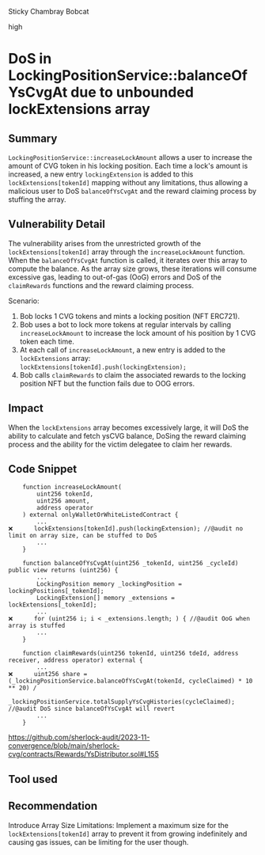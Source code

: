 Sticky Chambray Bobcat

high

# DoS in LockingPositionService::balanceOfYsCvgAt due to unbounded lockExtensions array

## Summary

`LockingPositionService::increaseLockAmount` allows a user to increase the amount of CVG token in his locking position. Each time a lock's amount is increased, a new entry `lockingExtension` is added to this `lockExtensions[tokenId]` mapping without any limitations, thus allowing a malicious user to DoS `balanceOfYsCvgAt` and the reward claiming process by stuffing the array.

## Vulnerability Detail

The vulnerability arises from the unrestricted growth of the `lockExtensions[tokenId]` array through the `increaseLockAmount` function.
When the `balanceOfYsCvgAt` function is called, it iterates over this array to compute the balance.
As the array size grows, these iterations will consume excessive gas, leading to out-of-gas (OoG) errors and DoS of the `claimRewards` functions and the reward claiming process.

Scenario:

1. Bob locks 1 CVG tokens and mints a locking position (NFT ERC721).
2. Bob uses a bot to lock more tokens at regular intervals by calling `increaseLockAmount` to increase the lock amount of his position by 1 CVG token each time.
3. At each call of `increaseLockAmount`, a new entry is added to the `lockExtensions` array: `lockExtensions[tokenId].push(lockingExtension);`
4. Bob calls `claimRewards` to claim the associated rewards to the locking position NFT but the function fails due to OOG errors.

## Impact

When the `lockExtensions` array becomes excessively large, it will DoS the ability to calculate and fetch ysCVG balance, DoSing the reward claiming process and the ability for the victim delegatee to claim her rewards.

## Code Snippet

```solidity
    function increaseLockAmount(
        uint256 tokenId,
        uint256 amount,
        address operator
    ) external onlyWalletOrWhiteListedContract {
        ...
❌      lockExtensions[tokenId].push(lockingExtension); //@audit no limit on array size, can be stuffed to DoS
        ...
    }

```

```solidity
    function balanceOfYsCvgAt(uint256 _tokenId, uint256 _cycleId) public view returns (uint256) {
        ...
        LockingPosition memory _lockingPosition = lockingPositions[_tokenId];
        LockingExtension[] memory _extensions = lockExtensions[_tokenId];
        ...
❌      for (uint256 i; i < _extensions.length; ) { //@audit OoG when array is stuffed
        ...
    }

```

```solidity
    function claimRewards(uint256 tokenId, uint256 tdeId, address receiver, address operator) external {
        ...
❌      uint256 share = (_lockingPositionService.balanceOfYsCvgAt(tokenId, cycleClaimed) * 10 ** 20) /
            _lockingPositionService.totalSupplyYsCvgHistories(cycleClaimed); //@audit DoS since balanceOfYsCvgAt will revert
        ...
    }
```

https://github.com/sherlock-audit/2023-11-convergence/blob/main/sherlock-cvg/contracts/Rewards/YsDistributor.sol#L155

## Tool used

## Recommendation

Introduce Array Size Limitations: Implement a maximum size for the `lockExtensions[tokenId]` array to prevent it from growing indefinitely and causing gas issues, can be limiting for the user though.